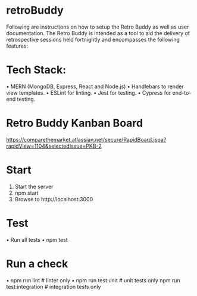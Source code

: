 # retroBuddy

Following are instructions on how to setup the Retro Buddy as well as user documentation.
The Retro Buddy is intended as a tool to aid the delivery of retrospective sessions held fortnightly and encompasses the following features:

# Tech Stack:
•	MERN (MongoDB, Express, React and Node.js)
•	Handlebars to render view templates.
•	ESLint for linting.
•	Jest for testing.
•	Cypress for end-to-end testing.

# Retro Buddy Kanban Board
https://comparethemarket.atlassian.net/secure/RapidBoard.jspa?rapidView=1104&selectedIssue=PKB-2

# Start
1.	Start the server
2.	npm start
3.	Browse to http://localhost:3000

# Test
•	Run all tests
•	npm test

# Run a check
•	npm run lint              # linter only
•	npm run test:unit         # unit tests only
npm run test:integration  # integration tests only

